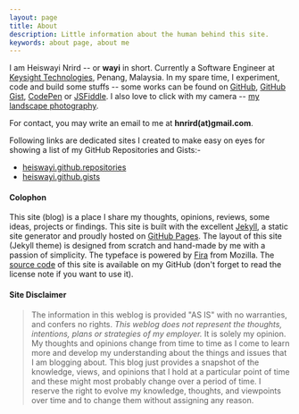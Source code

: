 ```yaml
---
layout: page
title: About
description: Little information about the human behind this site.
keywords: about page, about me
---
```


I am Heiswayi Nrird -- or **wayi** in short. Currently a Software Engineer at [Keysight Technologies](http://www.keysight.com), Penang, Malaysia. In my spare time, I experiment, code and build some stuffs -- some works can be found on [GitHub](http://github.com/heiswayi), [GitHub Gist](https://gist.github.com/heiswayi), [CodePen](http://codepen.io/heiswayi/) or [JSFiddle](http://jsfiddle.net/user/heiswayi/). I also love to click with my camera -- [my landscape photography](https://heiswayi.github.io/my-photography/).

For contact, you may write an email to me at **hnrird(at)gmail.com**.

Following links are dedicated sites I created to make easy on eyes for showing a list of my GitHub Repositories and Gists:-

- [heiswayi.github.repositories](http://heiswayi.github.io/my-repos/)
- [heiswayi.github.gists](http://heiswayi.github.io/my-gists/)

#### Colophon

This site (blog) is a place I share my thoughts, opinions, reviews, some ideas, projects or findings. This site is built with the excellent [Jekyll](http://jekyllrb.com), a static site generator and proudly hosted on [GitHub Pages](https://pages.github.com/). The layout of this site (Jekyll theme) is designed from scratch and hand-made by me with a passion of simplicity. The typeface is powered by [Fira](https://github.com/mozilla/Fira) from Mozilla. The [source code](http://github.com/heiswayi/heiswayi.github.io) of this site is available on my GitHub (don't forget to read the license note if you want to use it).

#### Site Disclaimer

> The information in this weblog is provided "AS IS" with no warranties, and confers no rights. *This weblog does not represent the thoughts, intentions, plans or strategies of my employer.* It is solely my opinion. My thoughts and opinions change from time to time as I come to learn more and develop my understanding about the things and issues that I am blogging about. This blog just provides a snapshot of the knowledge, views, and opinions that I hold at a particular point of time and these might most probably change over a period of time. I reserve the right to evolve my knowledge, thoughts, and viewpoints over time and to change them without assigning any reason.
